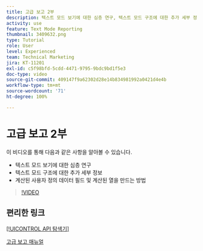 ```yaml
---
title: 고급 보고 2부
description: 텍스트 모드 보기에 대한 심층 연구, 텍스트 모드 구조에 대한 추가 세부 정보, 계산된 사용자 정의 데이터 및 계산된 열을 이해합니다.
activity: use
feature: Text Mode Reporting
thumbnail: 3409632.png
type: Tutorial
role: User
level: Experienced
team: Technical Marketing
jira: KT-11201
exl-id: c5f98bfd-5cdd-4471-9795-9bdc9bd1f5e3
doc-type: video
source-git-commit: 409147f9a62302d28e14b834981992a0421d4e4b
workflow-type: tm+mt
source-wordcount: '71'
ht-degree: 100%

---
```


# 고급 보고 2부

이 비디오를 통해 다음과 같은 사항을 알아볼 수 있습니다.

* 텍스트 모드 보기에 대한 심층 연구
* 텍스트 모드 구조에 대한 추가 세부 정보
* 계산된 사용자 정의 데이터 필드 및 계산된 열을 만드는 방법

>[!VIDEO](https://video.tv.adobe.com/v/3409634/?quality=12&learn=on)

## 편리한 링크

[[!UICONTROL API 탐색기]](https://developer.adobe.com/workfront/api-explorer/)

[고급 보고 매뉴얼](/help/assets/advanced-reporting-manual.pdf)
